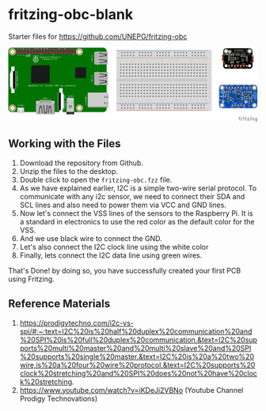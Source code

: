 # fritzing-obc-blank
Starter files for https://github.com/UNEPG/fritzing-obc 

![fritzing-obc_bb_blank](fritzing-obc_bb_blank.jpg)

## Working with the Files

1. Download the repository from Github.
2. Unzip the files to the desktop. 
3. Double click to open the `fritzing-obc.fzz` file. 
4. As we have explained earlier,  I2C is a simple two-wire serial protocol. To communicate with any i2c sensor, we need to connect their SDA and SCL lines and also need to power them via VCC and GND lines.
5. Now let's connect the VSS lines of the sensors to the Raspberry Pi. It is a standard in electronics to use the red color as the default color for the VSS. 
6. And we use black wire to connect the GND. 
7. Let's also connect the I2C clock line using the white color 
8. Finally, lets connect the I2C data line using green wires. 

That's Done! by doing so, you have successfully created your first PCB using Fritzing.



## Reference Materials

1. https://prodigytechno.com/i2c-vs-spi/#:~:text=I2C%20is%20half%20duplex%20communication%20and%20SPI%20is%20full%20duplex%20communication.&text=I2C%20supports%20multi%20master%20and%20multi%20slave%20and%20SPI%20supports%20single%20master.&text=I2C%20is%20a%20two%20wire,is%20a%20four%20wire%20protocol.&text=I2C%20supports%20clock%20stretching%20and%20SPI%20does%20not%20have%20clock%20stretching. 
2. https://www.youtube.com/watch?v=iKDeJi2VBNo    (Youtube Channel Prodigy Technovations)









